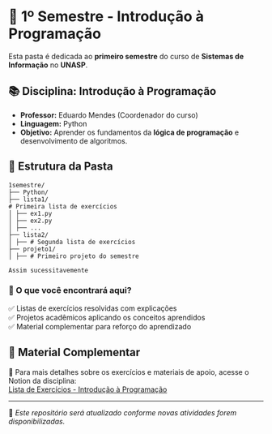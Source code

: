 # 📌 1º Semestre - Introdução à Programação

Esta pasta é dedicada ao **primeiro semestre** do curso de **Sistemas de Informação** no **UNASP**.  

## 📚 Disciplina: Introdução à Programação  
- **Professor:** Eduardo Mendes (Coordenador do curso)  
- **Linguagem:** Python  
- **Objetivo:** Aprender os fundamentos da **lógica de programação** e desenvolvimento de algoritmos.  

## 📂 Estrutura da Pasta
```
1semestre/
├── Python/ 
├── lista1/ 
# Primeira lista de exercícios 
│ ├── ex1.py 
│ ├── ex2.py 
│ ├── ... 
├── lista2/
│ ├── # Segunda lista de exercícios
├── projeto1/
│ ├── # Primeiro projeto do semestre

Assim sucessitavemente
```

### 📌 O que você encontrará aqui?
✅ Listas de exercícios resolvidas com explicações  
✅ Projetos acadêmicos aplicando os conceitos aprendidos  
✅ Material complementar para reforço do aprendizado  

## 🔗 Material Complementar  
📖 Para mais detalhes sobre os exercícios e materiais de apoio, acesse o Notion da disciplina:  
[Lista de Exercícios - Introdução à Programação](https://www.notion.so/Lista-de-Exerc-cios-Introdu-o-Programa-o-199cb90b86fb80aba3b5cf5adc7dd794)

---

🔹 *Este repositório será atualizado conforme novas atividades forem disponibilizadas.*  
